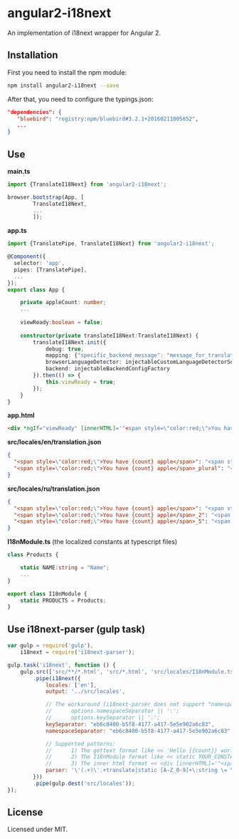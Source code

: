 # angular2-i18next

An implementation of i18next wrapper for Angular 2.

## Installation

First you need to install the npm module:
```sh
npm install angular2-i18next --save
```

After that, you need to configure the typings.json:
```json
"dependencies": {
   "bluebird": "registry:npm/bluebird#3.2.1+20160211005852",
   ...
}
```

## Use

**main.ts**
```typescript
import {TranslateI18Next} from 'angular2-i18next';

browser.bootstrap(App, [
        TranslateI18Next,
        ...
        ]);
```

**app.ts**
```typescript
import {TranslatePipe, TranslateI18Next} from 'angular2-i18next';

@Component({
  selector: 'app',
  pipes: [TranslatePipe],
  ...
});
export class App {

    private appleCount: number;
    ...
    
    viewReady:boolean = false;
    
    constructor(private translateI18Next:TranslateI18Next) {
        translateI18Next.init({
            debug: true,                                                        // optional
            mapping: {"specific_backend_message": "message_for_translate"},     // optional
            browserLanguageDetector: injectableCustomLanguageDetectorService,   // optional - the specific application language detector (allows you to return the language of the user) 
            backend: injectableBackendConfigFactory                             // optional - allows to change "loadPath" i18next parameter
        }).then(() => {
            this.viewReady = true;
        });
    }
}
```

**app.html**
```html
<div *ngIf="viewReady" [innerHTML]='"<span style=\"color:red;\">You have {count} apple</span>" | translate:{count: appleCount}'></div>
```

**src/locales/en/translation.json**
```json
{
  "<span style=\"color:red;\">You have {count} apple</span>": "<span style=\"color:red;\">You have {count} apple</span>",
  "<span style=\"color:red;\">You have {count} apple</span>_plural": "<span style=\"color:red;\">You have {count} apples</span>"
}
```

**src/locales/ru/translation.json**
```json
{
  "<span style=\"color:red;\">You have {count} apple</span>": "<span style=\"color:green;\">У вас есть одно яблоко</span>",
  "<span style=\"color:red;\">You have {count} apple</span>_2": "<span style=\"color:blue;\">У вас есть {count} яблока</span>",
  "<span style=\"color:red;\">You have {count} apple</span>_5": "<span style=\"color:yellow;\">У вас есть {count} яблок</span>"
}
```

**I18nModule.ts** (the localized constants at typescript files)
```typescript
class Products {

    static NAME:string = "Name";
    ...
}

export class I18nModule {
    static PRODUCTS = Products;
}
```

## Use i18next-parser (gulp task)

```javascript
var gulp = require('gulp'),
	i18next = require('i18next-parser');

gulp.task('i18next', function () {
	gulp.src(['src/**/*.html', 'src/*.html', 'src/locales/I18nModule.ts'])
		.pipe(i18next({
			locales: ['en'],
			output: '../src/locales',

			// The workaround (i18next-parser does not support "namespaceSeparator === false" flag):
			//      options.namespaceSeparator || ':';
			//      options.keySeparator || '.';
			keySeparator: "eb6c8400-b5f8-4177-a417-5e5e902a6c83",
			namespaceSeparator: "eb6c8400-b5f8-4177-a417-5e5e902a6c83",

			// Supported patterns:
			//      1) The gettext format like << 'Hello {{count}} world!' | translate:{count: 100} >>
			//      2) The I18nModule format like << static YOUR_CONSTANT:string = "Your value..."; >>
			//      3) The inner html format << <div [innerHTML]='"<span style=\"color:red;\">You have {count} apple</span>" | translate:{count: appleCount}'></div> >>
			parser: '\'(.+)\'.+translate|static [A-Z_0-9]+\:string \= \"(.+)\"|\\[innerHTML\\]\=\'\"(.+)\" +\\|'
		}))
		.pipe(gulp.dest('src/locales'));
});
```

## License

Licensed under MIT.